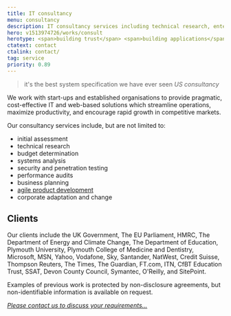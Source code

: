 ```yaml
---
title: IT consultancy
menu: consultancy
description: IT consultancy services including technical research, enterprise business analysis, system design, development, testing, and deployment.
hero: v1513974726/works/consult
herotype: <span>building trust</span> <span>building applications</span> <span>building businesses</span>
ctatext: contact
ctalink: contact/
tag: service
priority: 0.89
---
```


>it's the best system specification we have ever seen
<cite>US consultancy</cite>

We work with start-ups and established organisations to provide pragmatic, cost-effective IT and web-based solutions which streamline operations, maximize productivity, and encourage rapid growth in competitive markets.

Our consultancy services include, but are not limited to:

* initial assessment
* technical research
* budget determination
* systems analysis
* security and penetration testing
* performance audits
* business planning
* [agile product development]([root]service/development/)
* corporate adaptation and change


## Clients

Our clients include the UK Government, The EU Parliament, HMRC, The Department of Energy and Climate Change, The Department of Education, Plymouth University, Plymouth College of Medicine and Dentistry, Microsoft, MSN, Yahoo, Vodafone, Sky, Santander, NatWest, Credit Suisse, Thompson Reuters, The Times, The Guardian, FT.com, ITN, CfBT Education Trust, SSAT, Devon County Council, Symantec, O'Reilly, and SitePoint.

Examples of previous work is protected by non-disclosure agreements, but non-identifiable information is available on request.

[*Please contact us to discuss your requirements&hellip;*]([root]contact/)
